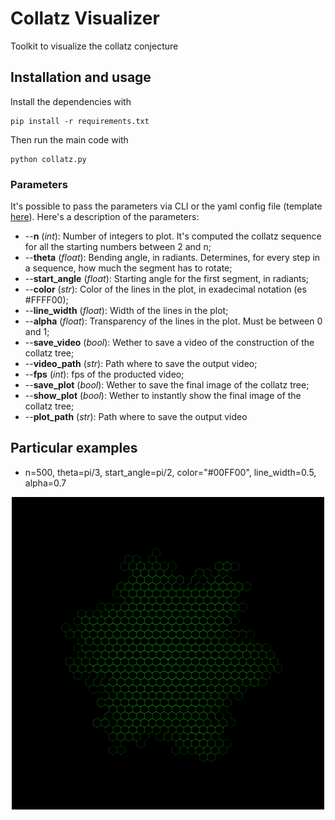 # Collatz Visualizer
Toolkit to visualize the collatz conjecture

## Installation and usage
Install the dependencies with 
```
pip install -r requirements.txt
```
Then run the main code with
```
python collatz.py
```
### Parameters
It's possible to pass the parameters via CLI or the yaml config file (template [here](./configs/config.yaml)). Here's a description of the parameters:

- --**n** (*int*): Number of integers to plot. It's computed the collatz sequence for all the starting numbers between 2 and n;
- --**theta** (*float*): Bending angle, in radiants. Determines, for every step in a sequence, how much the segment has to rotate;
- --**start_angle** (*float*): Starting angle for the first segment, in radiants;
- --**color** (*str*): Color of the lines in the plot, in exadecimal notation (es #FFFF00);
- --**line_width** (*float*): Width of the lines in the plot;
- --**alpha** (*float*): Transparency of the lines in the plot. Must be between 0 and 1;
- --**save_video** (*bool*): Wether to save a video of the construction of the collatz tree;
- --**video_path** (*str*): Path where to save the output video;
- --**fps** (*int*): fps of the producted video;
- --**save_plot** (*bool*): Wether to save the final image of the collatz tree;
- --**show_plot** (*bool*): Wether to instantly show the final image of the collatz tree;
- --**plot_path** (*str*): Path where to save the output video

## Particular examples
- n=500, theta=pi/3, start_angle=pi/2, color="#00FF00", line_width=0.5, alpha=0.7
<p align="center"><img width="500" alt="image" src="plots/collatz_pi3.png"></p>
